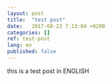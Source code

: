 ```yaml
---
layout: post
title:  "test post"
date:   2017-08-23 7:13:04 +0200
categories: []
ref: test-post
lang: en
published: false
---
```


this is a test post in ENGLISH
